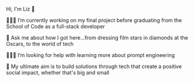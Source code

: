 Hi, I'm Liz 👋

👩🏻‍💻 I’m currently working on my final project before graduating from the School of Code as a full-stack developer

💬 Ask me about how I got here...from dressing film stars in diamonds at the Oscars, to the world of tech 

🙋🏻‍♀️ I’m looking for help with learning more about prompt engineering

💚 My ultimate aim is to build solutions through tech that create a positive social impact, whether that's big and small  


